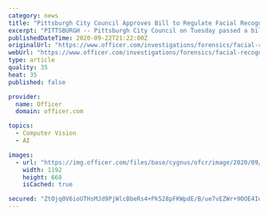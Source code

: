 ```yaml
---
category: news
title: "Pittsburgh City Council Approves Bill to Regulate Facial Recognition Technology"
excerpt: "PITTSBURGH -- Pittsburgh City Council on Tuesday passed a bill that would require the legislative body to give its approval prior to police use of facial recognition technology. The bill, sponsored by Councilman Corey O’Connor, regulates the city’s use ..."
publishedDateTime: 2020-09-22T21:22:00Z
originalUrl: "https://www.officer.com/investigations/forensics/facial-recognition/news/21155373/pittsburgh-city-council-approves-bill-to-regulate-facial-recognition-technology"
webUrl: "https://www.officer.com/investigations/forensics/facial-recognition/news/21155373/pittsburgh-city-council-approves-bill-to-regulate-facial-recognition-technology"
type: article
quality: 35
heat: 35
published: false

provider:
  name: Officer
  domain: officer.com

topics:
  - Computer Vision
  - AI

images:
  - url: "https://img.officer.com/files/base/cygnus/ofcr/image/2020/09/16x9/pittsburghpolice.5f6a6ad302648.png?auto=format&fit=max&w=1200"
    width: 1192
    height: 668
    isCached: true

secured: "ZtOjq0V6ioUTHsMJd9PjWlcBbeRs4+Pk528pFKWpdE/B/ue7vEZWr+9OOE4IqKebOzVGFIXMvrqAqq6K+bG7NN3KSdndlyT2yWIvrppPinkvW4vvmGEc4SIsHDQr6c+nTrMXHiV9J04Hg4nDCh0QDhHA6rX4FzKkJmZrNcngYJY8cRs5VVhz8GvtwJAtnHkCYt5v/NDkuP4HBWTFi+L8SD55wkTyPvxfXUOHgEPIqf1KR9iuOrtdx2kR4KDY7PbGkqqGVEwsR1SVo4cJlhePNVHl2+glbezWFl++sf6JCNkEumM+TJFRs39dmRxI4RXabbW+DheY/lpCsuJGdYcSCZoAQW7CPCRpRbjc1f49a/A=;wKWjfW4ta206szuB3bkw1Q=="
---
```


